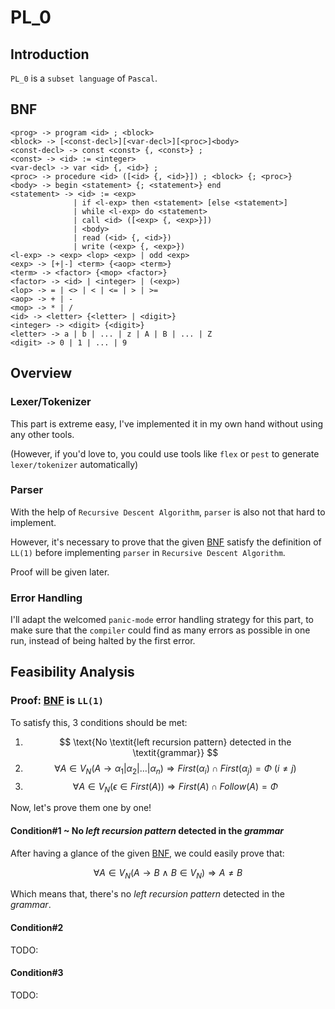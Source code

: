# PL_0

## Introduction

`PL_0` is a `subset language` of `Pascal`.

## BNF

```bnf
<prog> -> program <id> ; <block>
<block> -> [<const-decl>][<var-decl>][<proc>]<body>
<const-decl> -> const <const> {, <const>} ;
<const> -> <id> := <integer>
<var-decl> -> var <id> {, <id>} ;
<proc> -> procedure <id> ([<id> {, <id>}]) ; <block> {; <proc>}
<body> -> begin <statement> {; <statement>} end
<statement> -> <id> := <exp>
              | if <l-exp> then <statement> [else <statement>]
              | while <l-exp> do <statement>
              | call <id> ([<exp> {, <exp>}])
              | <body>
              | read (<id> {, <id>})
              | write (<exp> {, <exp>})
<l-exp> -> <exp> <lop> <exp> | odd <exp>
<exp> -> [+|-] <term> {<aop> <term>}
<term> -> <factor> {<mop> <factor>}
<factor> -> <id> | <integer> | (<exp>)
<lop> -> = | <> | < | <= | > | >=
<aop> -> + | -
<mop> -> * | /
<id> -> <letter> {<letter> | <digit>}
<integer> -> <digit> {<digit>}
<letter> -> a | b | ... | z | A | B | ... | Z
<digit> -> 0 | 1 | ... | 9
```

## Overview

### Lexer/Tokenizer

This part is extreme easy, I've implemented it in my own hand without using any other tools.

(However, if you'd love to, you could use tools like `flex` or `pest` to generate `lexer/tokenizer` automatically)

### Parser

With the help of `Recursive Descent Algorithm`, `parser` is also not that hard to implement.

However, it's necessary to prove that the given [BNF](#bnf) satisfy the definition of `LL(1)` before implementing `parser` in `Recursive Descent Algorithm`.

Proof will be given later.

### Error Handling

I'll adapt the welcomed `panic-mode` error handling strategy for this part, to make sure that the `compiler` could find as many errors as possible in one run, instead of being halted by the first error.

## Feasibility Analysis

### Proof: [BNF](#bnf) is `LL(1)`

To satisfy this, 3 conditions should be met:

1. $$ \text{No \textit{left recursion pattern} detected in the \textit{grammar}} $$
2. $$ \forall A \in V_N (A \rightarrow \alpha_1 | \alpha_2 | \dots | \alpha_n) \Rightarrow First(\alpha_i) \cap First(\alpha_j) = \Phi ~ (i \ne j) $$
3. $$ \forall A \in V_N (\epsilon \in First(A)) \Rightarrow First(A) \cap Follow(A) = \Phi $$

Now, let's prove them one by one!

#### Condition#1 ~ No _left recursion pattern_ detected in the _grammar_

After having a glance of the given [BNF](#bnf), we could easily prove that:

$$
\forall A \in V_N (A \rightarrow B ~\wedge~ B \in V_N ) \Rightarrow A \ne B
$$

Which means that, there's no _left recursion pattern_ detected in the _grammar_.

#### Condition#2

TODO:

#### Condition#3

TODO:
